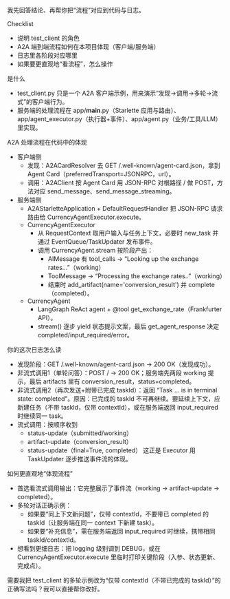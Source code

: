 我先回答结论、再帮你把“流程”对应到代码与日志。

Checklist
- 说明 test_client 的角色
- A2A 端到端流程如何在本项目体现（客户端/服务端）
- 日志里各阶段对应哪里
- 如果要更直观地“看流程”，怎么操作

是什么
- test_client.py 只是一个 A2A 客户端示例，用来演示“发现→调用→多轮→流式”的客户端行为。
- 服务端的处理流程在 app/__main__.py（Starlette 应用与路由）、app/agent_executor.py（执行器+事件）、app/agent.py（业务/工具/LLM）里实现。

A2A 处理流程在代码中的体现
- 客户端侧
  - 发现：A2ACardResolver 去 GET /.well-known/agent-card.json，拿到 Agent Card（preferredTransport=JSONRPC，url）。
  - 调用：A2AClient 按 Agent Card 用 JSON-RPC 对根路径 / 做 POST，方法对应 send_message、send_message_streaming。
- 服务端侧
  - A2AStarletteApplication + DefaultRequestHandler 把 JSON-RPC 请求路由给 CurrencyAgentExecutor.execute。
  - CurrencyAgentExecutor
    - 从 RequestContext 取用户输入与任务上下文，必要时 new_task 并通过 EventQueue/TaskUpdater 发布事件。
    - 调用 CurrencyAgent.stream 按阶段产出：
      - AIMessage 有 tool_calls → “Looking up the exchange rates...”（working）
      - ToolMessage → “Processing the exchange rates..”（working）
      - 结束时 add_artifact(name='conversion_result') 并 complete（completed）。
  - CurrencyAgent
    - LangGraph ReAct agent + @tool get_exchange_rate（Frankfurter API）。
    - stream() 逐步 yield 状态提示文案，最后 get_agent_response 决定 completed/input_required/error。

你的这次日志怎么读
- 发现阶段：GET /.well-known/agent-card.json → 200 OK（发现成功）。
- 非流式调用1（单轮问答）：POST / → 200 OK；服务端先两段 working 提示，最后 artifacts 里有 conversion_result，status=completed。
- 非流式调用2（再次发送+附带已完成 taskId）：返回 “Task ... is in terminal state: completed”。原因：已完成的 taskId 不可再继续。要延续上下文，应新建任务（不带 taskId，仅带 contextId），或在服务端返回 input_required 时继续同一 task。
- 流式调用：按顺序收到
  - status-update（submitted/working）
  - artifact-update（conversion_result）
  - status-update（final=True, completed）
  这正是 Executor 用 TaskUpdater 逐步推送事件流的体现。

如何更直观地“体现流程”
- 首选看流式调用输出：它完整展示了事件流（working → artifact-update → completed）。
- 多轮对话正确示例：
  - 如果要“同上下文新问题”，仅带 contextId，不要带已 completed 的 taskId（让服务端在同一 context 下新建 task）。
  - 如果要“补充信息”，需在服务端返回 input_required 时继续，携带相同 taskId/contextId。
- 想看到更细日志：把 logging 级别调到 DEBUG，或在 CurrencyAgentExecutor.execute 里临时打印关键阶段（入参、状态更新、完成点）。

需要我把 test_client 的多轮示例改为“仅带 contextId（不带已完成的 taskId）”的正确写法吗？我可以直接帮你改好。